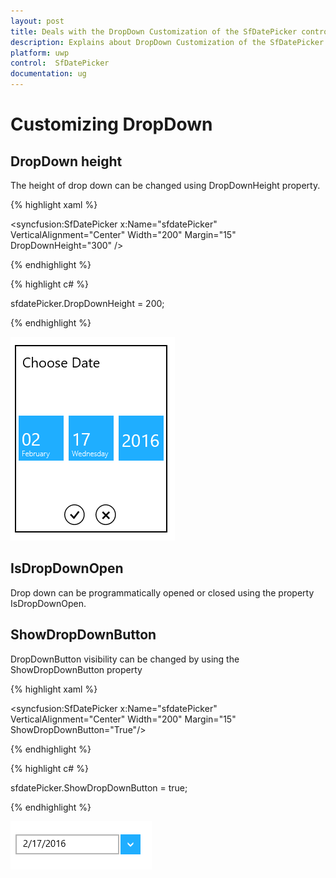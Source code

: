 ```yaml
---
layout: post
title: Deals with the DropDown Customization of the SfDatePicker control for UWP
description: Explains about DropDown Customization of the SfDatePicker control for UWP
platform: uwp
control:  SfDatePicker
documentation: ug
---
```

# Customizing DropDown

## DropDown height

The height of drop down can be changed using DropDownHeight property.

{% highlight xaml %}

  <syncfusion:SfDatePicker x:Name="sfdatePicker" VerticalAlignment="Center"  Width="200" Margin="15" DropDownHeight="300" />

{% endhighlight %}

{% highlight c# %}

sfdatePicker.DropDownHeight = 200;

{% endhighlight %}

![](Customizing-DropDown_images/Customizing-DropDown_img2.png)


## IsDropDownOpen

Drop down can be programmatically opened or closed using the property IsDropDownOpen.

## ShowDropDownButton

DropDownButton visibility can be changed by using the ShowDropDownButton property

{% highlight xaml %}

   <syncfusion:SfDatePicker x:Name="sfdatePicker" VerticalAlignment="Center"  Width="200" Margin="15" ShowDropDownButton="True"/>

{% endhighlight %}

{% highlight c# %}

 sfdatePicker.ShowDropDownButton = true;

{% endhighlight %}

![](Customizing-DropDown_images/Customizing-DropDown_img3.png)